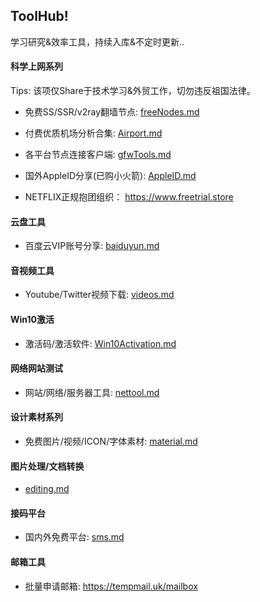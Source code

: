 ## ToolHub!

学习研究&效率工具，持续入库&不定时更新..


#### 科学上网系列

Tips: 该项仅Share于技术学习&外贸工作，切勿违反祖国法律。

- 免费SS/SSR/v2ray翻墙节点: [freeNodes.md](freeNodes.md)

- 付费优质机场分析合集: [Airport.md](Airport.md)

- 各平台节点连接客户端: [gfwTools.md](gfwTools.md)

- 国外AppleID分享(已购小火箭):  [AppleID.md](AppleID.md)

- NETFLIX正规抱团组织： https://www.freetrial.store



#### 云盘工具

- 百度云VIP账号分享: [baiduyun.md](baiduyun.md)


#### 音视频工具

- Youtube/Twitter视频下载: [videos.md](videos.md)


#### Win10激活

- 激活码/激活软件: [Win10Activation.md](Win10Activation.md)


#### 网络网站测试

- 网站/网络/服务器工具: [nettool.md](nettool.md)


#### 设计素材系列

- 免费图片/视频/ICON/字体素材: [material.md](material.md)


#### 图片处理/文档转换

- [editing.md](editing.md)

#### 接码平台

- 国内外免费平台: [sms.md](sms.md)

#### 邮箱工具

- 批量申请邮箱: https://tempmail.uk/mailbox

